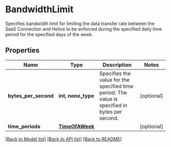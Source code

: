 # BandwidthLimit

Specifies bandwidth limit for limiting the data transfer rate between the SaaS Connection and Helios to be enforced during the specified daily time period for the specified days of the week.

## Properties
Name | Type | Description | Notes
------------ | ------------- | ------------- | -------------
**bytes_per_second** | **int, none_type** | Specifies the value for the specified time period. The value is specified in bytes per second. | [optional] 
**time_periods** | [**TimeOfAWeek**](TimeOfAWeek.md) |  | [optional] 

[[Back to Model list]](../README.md#documentation-for-models) [[Back to API list]](../README.md#documentation-for-api-endpoints) [[Back to README]](../README.md)


